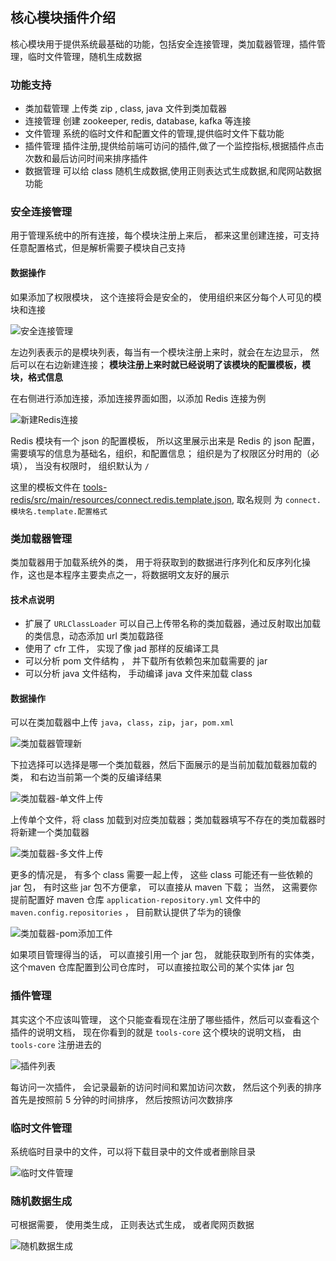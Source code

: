 ## 核心模块插件介绍 

核心模块用于提供系统最基础的功能，包括安全连接管理，类加载器管理，插件管理，临时文件管理，随机生成数据

### 功能支持

* 类加载管理 上传类 zip , class, java 文件到类加载器
* 连接管理 创建 zookeeper, redis, database, kafka 等连接
* 文件管理 系统的临时文件和配置文件的管理,提供临时文件下载功能 
* 插件管理 插件注册,提供给前端可访问的插件,做了一个监控指标,根据插件点击次数和最后访问时间来排序插件
* 数据管理 可以给 class 随机生成数据,使用正则表达式生成数据,和爬网站数据功能

### 安全连接管理

用于管理系统中的所有连接，每个模块注册上来后， 都来这里创建连接，可支持任意配置格式，但是解析需要子模块自己支持

#### 数据操作

如果添加了权限模块， 这个连接将会是安全的， 使用组织来区分每个人可见的模块和连接

![安全连接管理](http://pic.yupoo.com/sanri1993/ff0b5e54/94225e3c.png)

左边列表表示的是模块列表，每当有一个模块注册上来时，就会在左边显示， 然后可以在右边新建连接； **模块注册上来时就已经说明了该模块的配置模板，模块，格式信息**

在右侧进行添加连接，添加连接界面如图，以添加 Redis 连接为例

![新建Redis连接](http://pic.yupoo.com/sanri1993/380ee23d/12704c6f.png)

Redis 模块有一个 json 的配置模板， 所以这里展示出来是 Redis 的 json 配置，需要填写的信息为基础名，组织，和配置信息； 组织是为了权限区分时用的（必填）， 当没有权限时， 组织默认为 `/`

这里的模板文件在 [tools-redis/src/main/resources/connect.redis.template.json](tools-redis/src/main/resources/connect.redis.template.json), 取名规则 为 `connect.模块名.template.配置格式`

### 类加载器管理

类加载器用于加载系统外的类， 用于将获取到的数据进行序列化和反序列化操作，这也是本程序主要卖点之一，将数据明文友好的展示

#### 技术点说明

* 扩展了 `URLClassLoader` 可以自己上传带名称的类加载器，通过反射取出加载的类信息，动态添加 url 类加载路径
* 使用了 cfr 工件， 实现了像 jad 那样的反编译工具
* 可以分析 pom 文件结构 ， 并下载所有依赖包来加载需要的 jar 
* 可以分析 java 文件结构， 手动编译 java 文件来加载 class 

#### 数据操作

可以在类加载器中上传 `java`，`class`，`zip`，`jar`，`pom.xml`

![类加载器管理新](http://pic.yupoo.com/sanri1993/6b3ed757/0eeba0b4.png)

下拉选择可以选择是哪一个类加载器，然后下面展示的是当前加载加载器加载的类， 和右边当前第一个类的反编译结果

![类加载器-单文件上传](http://pic.yupoo.com/sanri1993/85bf0189/0d469ff9.png)

上传单个文件，将 class 加载到对应类加载器；类加载器填写不存在的类加载器时将新建一个类加载器



![类加载器-多文件上传](http://pic.yupoo.com/sanri1993/66f916ed/c92f1b13.png)

更多的情况是， 有多个 class 需要一起上传， 这些 class 可能还有一些依赖的 jar 包， 有时这些 jar 包不方便拿， 可以直接从 maven 下载； 当然， 这需要你提前配置好 maven 仓库 `application-repository.yml` 文件中的 `maven.config.repositories` ， 目前默认提供了华为的镜像



![类加载器-pom添加工件](http://pic.yupoo.com/sanri1993/e58c6a28/d9532efb.png)

如果项目管理得当的话， 可以直接引用一个 jar 包， 就能获取到所有的实体类， 这个maven 仓库配置到公司仓库时， 可以直接拉取公司的某个实体 jar 包

### 插件管理

其实这个不应该叫管理， 这个只能查看现在注册了哪些插件，然后可以查看这个插件的说明文档， 现在你看到的就是 `tools-core` 这个模块的说明文档， 由 `tools-core` 注册进去的

![插件列表](http://pic.yupoo.com/sanri1993/7eb14e23/3256f348.png)

每访问一次插件， 会记录最新的访问时间和累加访问次数， 然后这个列表的排序首先是按照前 5 分钟的时间排序， 然后按照访问次数排序

### 临时文件管理

系统临时目录中的文件，可以将下载目录中的文件或者删除目录

![临时文件管理](http://pic.yupoo.com/sanri1993/290128f9/0b71e01b.png)

### 随机数据生成

可根据需要， 使用类生成， 正则表达式生成， 或者爬网页数据 

![随机数据生成](http://pic.yupoo.com/sanri1993/e8765ea8/239397d0.png)
